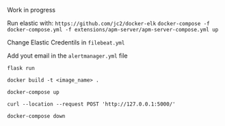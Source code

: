 Work in progress

Run elastic with:
``https://github.com/jc2/docker-elk``
``docker-compose -f docker-compose.yml -f extensions/apm-server/apm-server-compose.yml up``

Change Elastic Credentils in ``filebeat.yml``

Add yout email in the ``alertmanager.yml`` file

``flask run``

``docker build -t <image_name> .``

``docker-compose up``

``curl --location --request POST 'http://127.0.0.1:5000/'``

``docker-compose down``